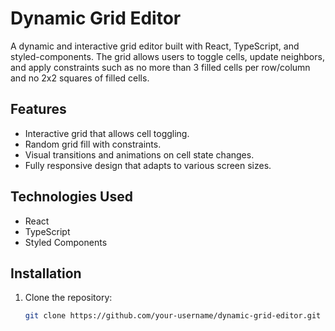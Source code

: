 # Dynamic Grid Editor

A dynamic and interactive grid editor built with React, TypeScript, and styled-components. The grid allows users to toggle cells, update neighbors, and apply constraints such as no more than 3 filled cells per row/column and no 2x2 squares of filled cells.

## Features
- Interactive grid that allows cell toggling.
- Random grid fill with constraints.
- Visual transitions and animations on cell state changes.
- Fully responsive design that adapts to various screen sizes.

## Technologies Used
- React
- TypeScript
- Styled Components

## Installation

1. Clone the repository:
   ```bash
   git clone https://github.com/your-username/dynamic-grid-editor.git
